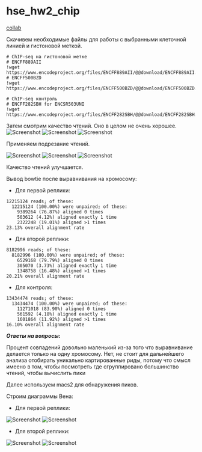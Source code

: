 # hse_hw2_chip

[collab](https://colab.research.google.com/drive/1SYZ-5mVHdj3sBh_zMU31jx4AuWnvjwFU?usp=sharing)

Скачивем необходимые файлы для работы с выбранными клеточной линией и гистоновой меткой.

```
# ChIP-seq на гистоновой метке
# ENCFF889AII
!wget https://www.encodeproject.org/files/ENCFF889AII/@@download/ENCFF889AII.fastq.gz
# ENCFF500BZD
!wget https://www.encodeproject.org/files/ENCFF500BZD/@@download/ENCFF500BZD.fastq.gz

# ChIP-seq контроль
# ENCFF282SBH for ENCSR503UNI
!wget https://www.encodeproject.org/files/ENCFF282SBH/@@download/ENCFF282SBH.fastq.gz
```

Затем смотрим качество чтений. Оно в целом не очень хорошее.
![Screenshot](ENCFF889AII_fastqc.png)
![Screenshot](ENCFF500BZD_fastqc.png)
![Screenshot](ENCFF282SBH_fastqc.png)

Применяем подрезание чтений.

![Screenshot](ENCFF889AII_trimmed.png)
![Screenshot](ENCFF500BZD_trimmed.png)
![Screenshot](ENCFF282SBH_trimmed.png)

Качество чтений улучшается.

Вывод bowtie после выравнивания на хромосому:

- Для первой реплики:
```
12215124 reads; of these:
  12215124 (100.00%) were unpaired; of these:
    9389264 (76.87%) aligned 0 times
    503612 (4.12%) aligned exactly 1 time
    2322248 (19.01%) aligned >1 times
23.13% overall alignment rate 
```

- Для второй реплики:
```
8182996 reads; of these:
  8182996 (100.00%) were unpaired; of these:
    6529168 (79.79%) aligned 0 times
    305070 (3.73%) aligned exactly 1 time
    1348758 (16.48%) aligned >1 times
20.21% overall alignment rate
```

- Для контроля:
```
13434474 reads; of these:
  13434474 (100.00%) were unpaired; of these:
    11271018 (83.90%) aligned 0 times
    561592 (4.18%) aligned exactly 1 time
    1601864 (11.92%) aligned >1 times
16.10% overall alignment rate
```
***Ответы на вопросы:***

Процент совпадений довольно маленький из-за того что выравнивание делается только на одну хромосому.
Нет, не стоит для дальнейшего анализа отобирать уникально картированные риды, потому что смысл имеено в том, чтобы посмотреть где сгруппировано большинство чтений, чтобы вычислить пики

Далее используем macs2 для обнаружения пиков.

Строим диаграммы Вена:

- Для первой реплики:

![Screenshot](Intervene_venn.jpg)
![Screenshot](Intervene_venn_1.jpg)

- Для второй реплики:

![Screenshot](Intervene_venn_2.jpg)
![Screenshot](Intervene_venn_3.jpg)
